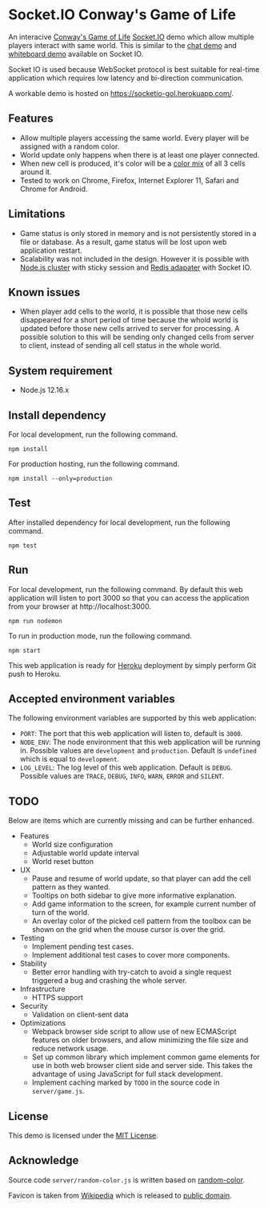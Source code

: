 # Socket.IO Conway's Game of Life
An interacive [Conway's Game of Life] [Socket.IO] demo which allow multiple players interact with same world.
This is similar to the [chat demo][1] and [whiteboard demo][2] available on Socket IO.

Socket IO is used because WebSocket protocol is best suitable for real-time application
which requires low latency and bi-direction communication.

A workable demo is hosted on https://socketio-gol.herokuapp.com/.


## Features
- Allow multiple players accessing the same world. Every player will be assigned with a random color.
- World update only happens when there is at least one player connected.
- When new cell is produced, it's color will be a [color mix][3]
	of all 3 cells around it.
- Tested to work on Chrome, Firefox, Internet Explorer 11, Safari and Chrome for Android.


## Limitations
- Game status is only stored in memory and is not persistently stored in a file or database.
	As a result, game status will be lost upon web application restart.
- Scalability was not included in the design. However it is possible with [Node.js cluster][4]
	with sticky session and [Redis adapater][5] with Socket IO.


## Known issues
- When player add cells to the world, it is possible that those new cells disappeared
	for a short period of time because the whold world is updated before those new
	cells arrived to server for processing. A possible solution to this will be sending only
	changed cells from server to client, instead of sending all cell status in the whole
	world.


## System requirement
- Node.js 12.16.x


## Install dependency
For local development, run the following command.
```
npm install
```

For production hosting, run the following command.
```
npm install --only=production
```


## Test
After installed dependency for local development, run the following command.
```
npm test
```


## Run
For local development, run the following command. By default this web application will
listen to port 3000 so that you can access the application from your browser at http://localhost:3000.
```
npm run nodemon
```

To run in production mode, run the following command.
```
npm start
```

This web application is ready for [Heroku] deployment by simply perform Git push to Heroku.


## Accepted environment variables
The following environment variables are supported by this web application:
- `PORT`: The port that this web application will listen to, default is `3000`.
- `NODE_ENV`: The node environment that this web application will be running in. Possible
	values are `development` and `production`. Default is `undefined` which is equal
	to `development`.
- `LOG_LEVEL`: The log level of this web application. Default is `DEBUG`. Possible
	values are `TRACE`, `DEBUG`, `INFO`, `WARN`, `ERROR` and `SILENT`.


## TODO
Below are items which are currently missing and can be further enhanced.
- Features
	- World size configuration
	- Adjustable world update interval
	- World reset button
- UX
	- Pause and resume of world update, so that player can add the cell pattern as they
		wanted.
	- Tooltips on both sidebar to give more informative explanation.
	- Add game information to the screen, for example current number of turn of the world.
	- An overlay color of the picked cell pattern from the toolbox can be shown on
		the grid when the mouse cursor is over the grid.
- Testing
	- Implement pending test cases.
	- Implement additional test cases to cover more components.
- Stability
	- Better error handling with try-catch to avoid a single request triggered a bug
		and crashing the whole server.
- Infrastructure
	- HTTPS support
- Security
	- Validation on client-sent data
- Optimizations
	- Webpack browser side script to allow use of new ECMAScript features on older browsers,
		and allow minimizing the file size and reduce network usage.
	- Set up common library which implement common game elements for use in both web browser
		client side and server side. This takes the advantage of using JavaScript for
		full stack development.
	- Implement caching marked by `TODO` in the source code in `server/game.js`.


## License
This demo is licensed under the [MIT License](LICENSE).


## Acknowledge
Source code `server/random-color.js` is written based on [random-color](https://www.npmjs.com/package/random-color).

Favicon is taken from [Wikipedia](https://commons.wikimedia.org/wiki/File:Game_of_life_fpento.svg)
which is released to [public domain](https://en.wikipedia.org/wiki/en:public_domain).



[1]: https://socket.io/demos/chat/
[2]: https://socket.io/demos/whiteboard/
[3]: https://github.com/Qix-/color/blob/a6fce8808b1845bfd38a6ccc5b9a369e010ada82/index.js#L366
[4]: https://socket.io/docs/using-multiple-nodes/#Using-Node-JS-Cluster
[5]: https://socket.io/docs/using-multiple-nodes/#Passing-events-between-nodes
[Conway's Game of Life]: https://en.wikipedia.org/wiki/Conway%27s_Game_of_Life
[Heroku]: https://www.heroku.com/
[Socket.IO]: https://socket.io/
